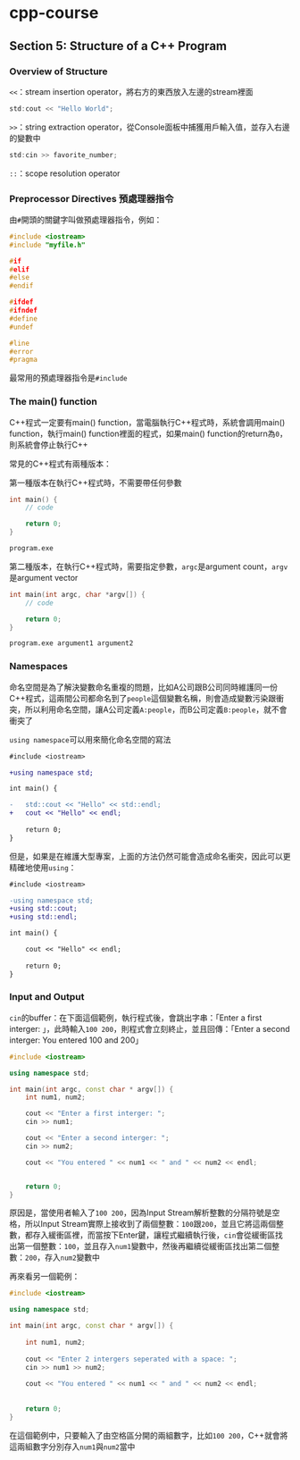 # cpp-course

## Section 5: Structure of a C++ Program

### Overview of Structure

`<<`：stream insertion operator，將右方的東西放入左邊的stream裡面

```cpp
std:cout << "Hello World";
```

`>>`：string extraction operator，從Console面板中捕獲用戶輸入值，並存入右邊的變數中

```cpp
std:cin >> favorite_number;
```

`::`：scope resolution operator


### Preprocessor Directives 預處理器指令

由`#`開頭的關鍵字叫做預處理器指令，例如：

```cpp
#include <iostream>
#include "myfile.h"

#if
#elif
#else
#endif

#ifdef
#ifndef
#define
#undef

#line
#error
#pragma
```

最常用的預處理器指令是`#include`

### The main() function

C++程式一定要有main() function，當電腦執行C++程式時，系統會調用main() function，執行main() function裡面的程式，如果main() function的return為`0`，則系統會停止執行C++

常見的C++程式有兩種版本：

第一種版本在執行C++程式時，不需要帶任何參數

```cpp
int main() {
	// code

	return 0;
}
```

```zsh
program.exe
```

第二種版本，在執行C++程式時，需要指定參數，`argc`是argument count，`argv`是argument vector

```cpp
int main(int argc, char *argv[]) {
	// code

	return 0;
}
```

```zsh
program.exe argument1 argument2
```

### Namespaces

命名空間是為了解決變數命名重複的問題，比如A公司跟B公司同時維護同一份C++程式，這兩間公司都命名到了`people`這個變數名稱，則會造成變數污染跟衝突，所以利用命名空間，讓A公司定義`A:people`，而B公司定義`B:people`，就不會衝突了

`using namespace`可以用來簡化命名空間的寫法
```diff cpp
#include <iostream>

+using namespace std;

int main() {

-	std::cout << "Hello" << std::endl;
+	cout << "Hello" << endl;
	
	return 0;
}
```

但是，如果是在維護大型專案，上面的方法仍然可能會造成命名衝突，因此可以更精確地使用`using`：
```diff cpp
#include <iostream>

-using namespace std;
+using std::cout;
+using std::endl;

int main() {

	cout << "Hello" << endl;
	
	return 0;
}
```

### Input and Output

`cin`的buffer：在下面這個範例，執行程式後，會跳出字串：「Enter a first interger: 」，此時輸入`100 200`，則程式會立刻終止，並且回傳：「Enter a second interger: You entered 100 and 200」

```cpp
#include <iostream>

using namespace std;

int main(int argc, const char * argv[]) {
	int num1, num2;

	cout << "Enter a first interger: ";
	cin >> num1;

	cout << "Enter a second interger: ";
	cin >> num2;

	cout << "You entered " << num1 << " and " << num2 << endl;


	return 0;
}
```

原因是，當使用者輸入了`100 200`，因為Input Stream解析整數的分隔符號是空格，所以Input Stream實際上接收到了兩個整數：`100`跟`200`，並且它將這兩個整數，都存入緩衝區裡，而當按下Enter鍵，讓程式繼續執行後，`cin`會從緩衝區找出第一個整數：`100`，並且存入`num1`變數中，然後再繼續從緩衝區找出第二個整數：`200`，存入`num2`變數中

再來看另一個範例：

```cpp
#include <iostream>

using namespace std;

int main(int argc, const char * argv[]) {
    
    int num1, num2;
    
    cout << "Enter 2 intergers seperated with a space: ";
    cin >> num1 >> num2;
    
    cout << "You entered " << num1 << " and " << num2 << endl;
    
    
    return 0;
}
```

在這個範例中，只要輸入了由空格區分開的兩組數字，比如`100 200`，C++就會將這兩組數字分別存入`num1`與`num2`當中

